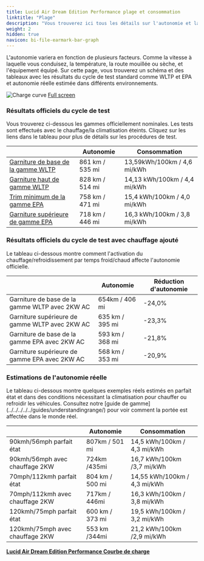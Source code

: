 ```yaml
---
title: Lucid Air Dream Edition Performance plage et consommation
linktitle: "Plage"
description: "Vous trouverez ici tous les détails sur l'autonomie et la consommation pour Lucid Air Dream Edition Performance."
weight: 2
hidden: true
navicon: bi-file-earmark-bar-graph
---
```

<!-- markdownlint-disable MD033 -->
<!-- markdownlint-disable MD010 -->

L'autonomie variera en fonction de plusieurs facteurs. Comme la vitesse à laquelle vous conduisez, la température, la route mouillée ou sèche, et l'équipement équipé. Sur cette page, vous trouverez un schéma et des tableaux avec les résultats du cycle de test standard comme WLTP et EPA et autonomie réelle estimée dans différents environnements.

<img class="img-fluid" alt="Charge curve" src="/images//models/lucid/air/air_dream_edition_performance/range.svg"/>
<a href="/images/models/lucid/air/air_dream_edition_performance/range.svg">Full screen</a>

### Résultats officiels du cycle de test

Vous trouverez ci-dessous les gammes officiellement nominales. Les tests sont effectués avec le chauffage/la climatisation éteints. Cliquez sur les liens dans le tableau pour plus de détails sur les procédures de test.

<div class="table-responsive">
<table class="table table-striped border">
	<thead>
		<tr>
			<th>
			</th>
			<th>
				Autonomie
			</th>
			<th>
				Consommation
			</th>
		</tr>
	</thead>
	<tbody>
		<tr>
			<td>
				<a href="../../../../../guides/understandingrange/wltp/ ">
					Garniture de base de la gamme WLTP
				</a>
			</td>
			<td>
				861 km / 535 mi
			</td>
			<td>
				13,59kWh/100km / 4,6 mi/kWh
			</td>
		</tr>
		<tr>
			<td>
				<a href="../../../../../guides/understandingrange/wltp/ ">
					Garniture haut de gamme WLTP
				</a>
			</td>
			<td>
				828 km / 514 mi
			</td>
			<td>
				14,13 kWh/100km / 4,4 mi/kWh
			</td>
		</tr>
		<tr>
			<td>
				<a href="../../../../../guides/understandingrange/epa/ ">
					Trim minimum de la gamme EPA
				</a>
			</td>
			<td>
				758 km / 471 mi
			</td>
			<td>
				15,4 kWh/100km / 4,0 mi/kWh
			</td>
		</tr>
		<tr>
			<td>
				<a href="../../../../../guides/understandingrange/epa/ ">
					Garniture supérieure de gamme EPA
				</a>
			</td>
			<td>
				718 km / 446 mi
			</td>
			<td>
				16,3 kWh/100km / 3,8 mi/kWh
			</td>
		</tr>
	</tbody>
</table>
</div>

### Résultats officiels du cycle de test avec chauffage ajouté

Le tableau ci-dessous montre comment l'activation du chauffage/refroidissement par temps froid/chaud affecte l'autonomie officielle.

<div class="table-responsive">
<table class="table table-striped border">
	<thead>
		<tr>
			<th>
			</th>
			<th>
				Autonomie
			</th>
			<th>
				Réduction d'autonomie
			</th>
		</tr>
	</thead>
	<tbody>
		<tr>
			<td>
				Garniture de base de la gamme WLTP avec 2KW AC
			</td>
			<td>
				 654km / 406 mi 
			</td>
			<td>
				-24,0%
			</td>
		</tr>
		<tr>
			<td>
				Garniture supérieure de gamme WLTP avec 2KW AC
			</td>
			<td>
				635 km / 395 mi
			</td>
			<td>
				-23,3%
			</td>
		</tr>
		<tr>
			<td>
				Garniture de base de la gamme EPA avec 2KW AC
			</td>
			<td>
				593 km / 368 mi
			</td>
			<td>
				-21,8%
			</td>
		</tr>
		<tr>
			<td>
				Garniture supérieure de gamme EPA avec 2KW AC
			</td>
			<td>
				568 km / 353 mi
			</td>
			<td>
				-20,9%
			</td>
		</tr>
	</tbody>
</table>
</div>

### Estimations de l'autonomie réelle

Le tableau ci-dessous montre quelques exemples réels estimés en parfait état et dans des conditions nécessitant la climatisation pour chauffer ou refroidir les véhicules. Consultez notre [guide de gamme] (../../../../../guides/understandingrange/) pour voir comment la portée est affectée dans le monde réel.

<div class="table-responsive">
<table class="table table-striped border">
	<thead>
		<tr>
			<th>
			</th>
			<th>
				Autonomie
			</th>
			<th>
				Consommation
			</th>
		</tr>
	</thead>
	<tbody>
		<tr>
			<td>
				90kmh/56mph parfait état
			</td>
			<td>
				807km / 501 mi
			</td>
			<td>
				14,5 kWh/100km / 4,3 mi/kWh
			</td>
		</tr>
		<tr>
			<td>
				90kmh/56mph avec chauffage 2KW
			</td>
			<td>
				724km /435mi
			</td>
			<td>
				16,7 kWh/100km /3,7 mi/kWh 
			</td>
		</tr>
		<tr>
			<td>
				70mph/112kmh parfait état
			</td>
			<td>
				804 km / 500 mi
			</td>
			<td>
				14,55 kWh/100km / 4,3 mi/kWh
			</td>
		</tr>
		<tr>
			<td>
				70mph/112kmh avec chauffage 2KW
			</td>
			<td>
				717km / 446mi
			</td>
			<td>
				16,3 kWh/100km / 3,8 mi/kWh  
			</td>
		</tr>
		<tr>
			<td>
				120kmh/75mph parfait état
			</td>
			<td>
				600 km / 373 mi
			</td>
			<td>
				19,5 kWh/100km / 3,2 mi/kWh
			</td>
		</tr>
		<tr>
			<td>
				120kmh/75mph avec chauffage 2KW
			</td>
			<td>
				553 km /344mi
			</td>
			<td>
				21,2 kWh/100km /2,9 mi/kWh
			</td>
		</tr>
	</tbody>
</table>
</div>
<div class="mt-3 mb-3">
<a href="../" class="text-decoration-none text-black">
<strong><i class="bi-arrow-left"></i> Lucid Air Dream Edition Performance </strong>
</a>
<a href="../chargingcurve/" class="text-decoration-none text-black float-end">
<strong>Courbe de charge <i class="bi-arrow-right"></i></strong>
</a>
</div>
